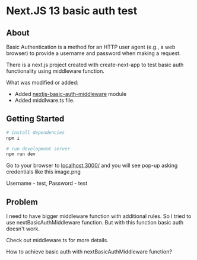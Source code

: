 # Next.JS 13 basic auth test

## About
Basic Authentication is a method for an HTTP user agent (e.g., a web browser) to provide a username and password when making a request. 

There is a next.js project created with create-next-app to test basic  auth functionality using middleware function.

What was modified or added:
- Added [nextjs-basic-auth-middleware](https://github.com/labd/nextjs-basic-auth-middleware) module
- Added middlware.ts file.

## Getting Started


```bash
# install dependencies 
npm i 

# run development server
npm run dev
```
Go to your browser to [localhost:3000/](localhost:3000/) and you will see pop-up asking credentials like this
image.png

Username - test,
Password - test

## Problem
I need to have bigger middleware function with additional rules. So I tried to use nextBasicAuthMiddleware function. But with this function basic auth doesn't work.

Check out middleware.ts for more details.

How to achieve basic auth with nextBasicAuthMiddleware function?
